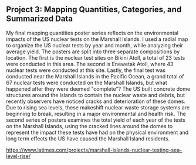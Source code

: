 ## Project 3: Mapping Quantities, Categories, and Summarized Data

My final mapping quantities poster series reflects on the environmental impacts of the US nuclear tests on the Marshall Islands. I used a radial map to organize the US nuclear tests by year and month, while analyzing their average yield. The posters are split into three separate compositions by location. The first is the nuclear test sites on Bikini Atoll, a total of 23 tests were conducted in this area. The second is Enewetak Atoll, where 43 nuclear tests were conducted at this site. Lastly, the final test was conducted near the Marshall Islands in the Pacific Ocean, a grand total of 67 nuclear tests were conducted on the Marshall Islands, but what happened after they were deemed "complete"? The US built concrete dome structures around the islands to contain the nuclear waste and debris, but recently observers have noticed cracks and deterioration of these domes. Due to rising sea levels, these makeshift nuclear waste storage systems are beginning to break, resulting in a major environmental and health risk. The second series of posters examines the total yield of each year of the tests on the Marshall Islands, using the cracked lines around the domes to represent the impact these tests have had on the physical environment and long term effects the US have caused the Marshall Island residents.

https://www.latimes.com/projects/marshall-islands-nuclear-testing-sea-level-rise/

